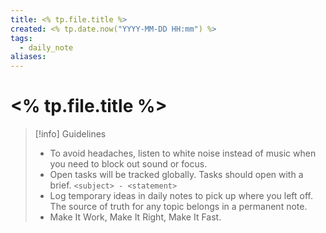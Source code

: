 ```yaml
---
title: <% tp.file.title %>
created: <% tp.date.now("YYYY-MM-DD HH:mm") %>
tags:
  - daily_note
aliases:
---
```


# <% tp.file.title %>

> [!info] Guidelines
> - To avoid headaches, listen to white noise instead of music when you need to block out sound or focus.
> - Open tasks will be tracked globally. Tasks should open with a brief. `<subject> - <statement>`
> - Log temporary ideas in daily notes to pick up where you left off. The source of truth for any topic belongs in a permanent note.
> - Make It Work, Make It Right, Make It Fast.


